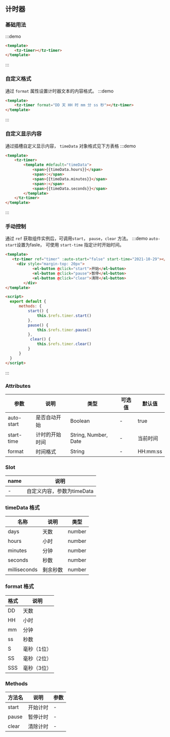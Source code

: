 ## 计时器

### 基础用法
:::demo
```html
<template>
    <tz-timer></tz-timer>
</template>
```
:::


### 自定义格式
通过 `format` 属性设置计时器文本的内容格式。
:::demo
```html
<template>
    <tz-timer format="DD 天 HH 时 mm 分 ss 秒"></tz-timer>
</template>
```
:::

### 自定义显示内容
通过插槽自定义显示内容， `timeData` 对象格式见下方表格
:::demo
```html
<template>
    <tz-timer>
        <template #default="timeData">
            <span>{{timeData.hours}}</span>
            <span>:</span>
            <span>{{timeData.minutes}}</span>
            <span>:</span>
            <span>{{timeData.seconds}}</span>
        </template>
    </tz-timer>
</template>
```
:::


### 手动控制
通过 `ref` 获取组件实例后，可调用`start`， `pause`，`clear` 方法。
:::demo `auto-start`设置为fasle， 可使用 `start-time` 指定计时开始时间。
```html
<template>
   <tz-timer ref="timer" :auto-start="false" start-time="2021-10-29"></tz-timer>
     <div style="margin-top: 20px">
            <el-button @click="start">开始</el-button>
            <el-button @click="pause">暂停</el-button>
            <el-button @click="clear">清除</el-button>
        </div>
</template>

<script>
  export default {
      methods: {
          start() {
              this.$refs.timer.start()
          },
          pause() {
              this.$refs.timer.pause() 
          },
           clear() {
              this.$refs.timer.clear() 
          }
      }
  }
</script>
```
:::

### Attributes
|参数|说明|类型|可选值|默认值|
|---|---|---|---|---|
|auto-start|是否自动开始|Boolean|-|true|
|start-time|计时的开始时间|String, Number, Date|-|当前时间|
|format|时间格式|String|-|HH:mm:ss|


### Slot
|name|说明|
|---|---|
|-|自定义内容，参数为timeData|


### timeData 格式
|名称|说明|类型|
|---|---|---|
|days|天数|number|
|hours|小时|number|
|minutes|分钟|number|
|seconds|秒数|number|
|milliseconds|剩余秒数|number|

### format 格式
|格式|说明|
|---|---|
|DD|天数|
|HH|小时|
|mm|分钟|
|ss|秒数|
|S|毫秒（1位）|
|SS|毫秒（2位）|
|SSS|毫秒（3位）|


### Methods
|方法名|说明|参数|
|---|---|---|
|start|开始计时|-|
|pause|暂停计时|-|
|clear|清除计时|-|